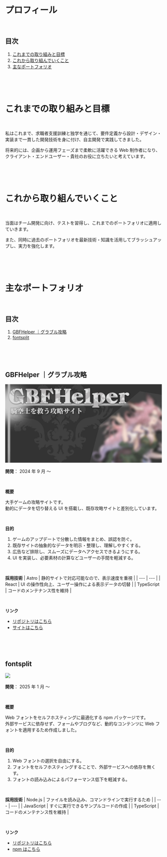 # プロフィール

<br>

## 目次

1. [これまでの取り組みと目標](#これまでの取り組みと目標)
2. [これから取り組んでいくこと](#これから取り組んでいくこと)
3. [主なポートフォリオ](#主なポートフォリオ)

<br>
<br>
<br>

# これまでの取り組みと目標

<br>

私はこれまで、求職者支援訓練と独学を通じて、要件定義から設計・デザイン・実装まで一貫した開発技術を身に付け、自主開発で実践してきました。

将来的には、企画から運用フェーズまで柔軟に活躍できる Web 制作者になり、クライアント・エンドユーザー・貴社のお役に立ちたいと考えています。

<br>
<br>
<br>

# これから取り組んでいくこと

<br>

当面はチーム開発に向け、テストを習得し、これまでのポートフォリオに適用していきます。

また、同時に過去のポートフォリオを最新技術・知識を活用してブラッシュアップし、実力を強化します。

<br>
<br>
<br>

# 主なポートフォリオ

<br>

## 目次

1.  [GBFHelper ｜グラブル攻略](#gbfhelper-グラブル攻略)
2.  [fontsplit](#fontsplit)

<br>
<br>
<br>

## GBFHelper ｜グラブル攻略

<img src="./images/feature-top.webp" alt="GBFHelper" width="640">

<br>

**開発**： 2024 年 9 月 ～

<br>

**概要**

大手ゲームの攻略サイトです。<br>
動的にデータを切り替える UI を搭載し、既存攻略サイトと差別化しています。

<br>

**目的**

1. ゲームのアップデートで分散した情報をまとめ、誤認を防ぐ。
2. 既存サイトの抽象的なデータを明示・整理し、理解しやすくする。
3. 広告など排除し、スムーズにデータへアクセスできるようにする。
4. UI を実装し、必要素材の計算などユーザーの手間を軽減する。

<br>

**採用技術**
| Astro | 静的サイトで対応可能なので、表示速度を重視 |
| --- | --- |
| React | UI の操作性向上、ユーザー操作による表示データの切替 |
| TypeScript | コードのメンテナンス性を維持 |

<br>

**リンク**

- [リポジトリはこちら](https://github.com/stwch/GBFHelper#readme) <br>
- [サイトはこちら](https://gbf-helper.com)

<br>
<br>
<br>

## fontsplit

<img src="https://img.shields.io/badge/--CB3837.svg?logo=npm&style=flat" height="320">

<br>

**開発**： 2025 年 1 月 ～

<br>

**概要**

Web フォントをセルフホスティングに最適化する npm パッケージです。<br>
外部サービスに依存せず、フォームやブログなど、動的なコンテンツに Web フォントを適用するため作成しました。

<br>

**目的**

1. Web フォントの選択を自由にする。
2. フォントをセルフホスティングすることで、外部サービスへの依存を無くす。
3. フォントの読み込みによるパフォーマンス低下を軽減する。

<br>

**採用技術**
| Node.js | ファイルを読み込み、コマンドラインで実行するため |
| --- | --- |
| JavaScript | すぐに実行できるサンプルコードの作成 |
| TypeScript | コードのメンテナンス性を維持 |

<br>

**リンク**

- [リポジトリはこちら](https://github.com/stwch/fontsplit#readme) <br>
- [npm はこちら](https://www.npmjs.com/package/fontsplit)

<br>
<br>
<br>
